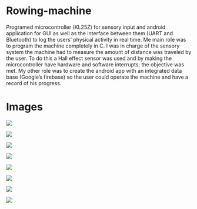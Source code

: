 # Rowing-machine
Programed microcontroller (KL25Z) for sensory input and android application for GUI as well as the interface between them (UART and Bluetooth) to log the users’ physical activity in real time. Me main role was to program the machine completely in C. I was in charge of the sensory system the machine had to measure the amount of distance was traveled by the user. To do this a Hall effect sensor was used and by making the microcontroller have hardware and software interrupts; the objective was met. My other role was to create the android app with an integrated data base (Google’s firebase) so the user could operate the machine and have a record of his progress.

# Images

![](IMG_20210526_174204.jpg)

![](IMG_20210607_190616.jpg)

![](IMG_20210611_002345.jpg)

![](IMG_20210611_183600.jpg)

![](IMG_20210611_183604.jpg)

![](IMG_20210611_183611.jpg)

![](IMG_20210611_183623.jpg)

![](IMG_20210611_183630.jpg)
